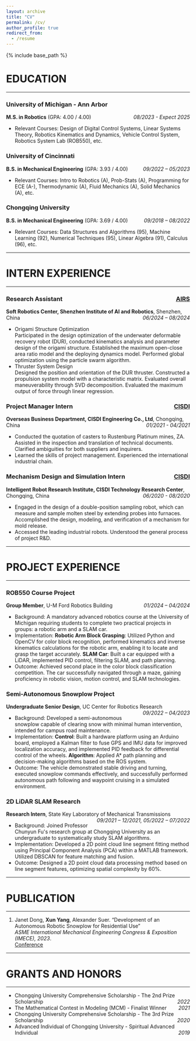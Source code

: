 ```yaml
---
layout: archive
title: "CV"
permalink: /cv/
author_profile: true
redirect_from:
  - /resume
---
```


{% include base_path %}
  
# EDUCATION
---
### University of Michigan - Ann Arbor
**M.S. in Robotics** (GPA: 4.00 / 4.00) <span style="float: right;">*08/2023 - Expect 2025*</span>
  * Relevant Courses: Design of Digital Control Systems, Linear Systems Theory, Robotics Kinematics and Dynamics, Vehicle Control System, Robotics System Lab (ROB550), etc.

### University of Cincinnati
**B.S. in Mechanical Engineering** (GPA: 3.93 / 4.00) <span style="float: right;">*09/2022 – 05/2023*</span>
  * Relevant Courses: Intro to Robotics (A), Prob-Stats (A), Programming for ECE (A-), Thermodynamic (A), Fluid Mechanics (A), Solid Mechanics (A), etc.

### Chongqing University
**B.S. in Mechanical Engineering** (GPA: 3.69 / 4.00) <span style="float: right;">*09/2018 – 08/2022*</span>
  * Relevant Courses: Data Structures and Algorithms (95), Machine Learning (92), Numerical Techniques (95), Linear Algebra (91), Calculus (96), etc.

---
# INTERN EXPERIENCE
---
### Research Assistant<span style="float: right;">[AIRS](https://airs.cuhk.edu.cn/en)</span>
**Soft Robotics Center, Shenzhen Institute of AI and Robotics**, Shenzhen, China <span style="float: right;">*06/2024 – 08/2024*</span>
  * Origami Structure Optimization\
Participated in the design optimization of the underwater deformable recovery robot (DUR), conducted kinematics analysis and parameter design of the origami structure. Established the maximum open-close area ratio model and the deploying dynamics model. Performed global optimization using the particle swarm algorithm.
  * Thruster System Design\
Designed the position and orientation of the DUR thruster. Constructed a propulsion system model with a characteristic matrix. Evaluated overall maneuverability through SVD decomposition. Evaluated the maximum output of force through linear regression.

### Project Manager Intern <span style="float: right;">[CISDI](http://www.cisdigroup.com.cn/index_2.html)</span>
**Overseas Business Department, CISDI Engineering Co., Ltd**, Chongqing, China <span style="float: right;">*01/2021 - 04/2021*</span>
  * Conducted the quotation of casters to Rustenburg Platinum mines, ZA. Assisted in the inspection and translation of technical documents. Clarified ambiguities for both suppliers and inquirers.
  * Learned the skills of project management. Experienced the international industrial chain.

### Mechanism Design and Simulation Intern <span style="float: right;">[CISDI](http://www.cisdigroup.com.cn/index_2.html)</span>
**Intelligent Robot Research Institute, CISDI Technology Research Center**, Chongqing, China <span style="float: right;">*06/2020 - 08/2020*</span>
  * Engaged in the design of a double-position sampling robot, which can measure and sample molten steel by extending probes into furnaces. Accomplished the design, modeling, and verification of a mechanism for mold release.
  * Accessed the leading industrial robots. Understood the general process of project R&D.

---
# PROJECT EXPERIENCE
---
### ROB550 Course Project
**Group Member**, U-M Ford Robotics Building <span style="float: right;">*01/2024 – 04/2024*</span>
  * Background: A mandatory advanced robotics course at the University of Michigan requiring students to complete two practical projects in groups: a robotic arm and a SLAM car.
  * Implementation: **Robotic Arm Block Grasping**: Utilized Python and OpenCV for color block recognition, performed kinematics and inverse kinematics calculations for the robotic arm, enabling it to locate and grasp the target accurately. **SLAM Car**: Built a car equipped with a LiDAR, implemented PID control, filtering SLAM, and path planning.
  * Outcome: Achieved second place in the color block classification competition. The car successfully navigated through a maze, gaining proficiency in robotic vision, motion control, and SLAM technologies.

### Semi-Autonomous Snowplow Project
**Undergraduate Senior Design**, UC Center for Robotics Research <span style="float: right;">*09/2022 – 04/2023*</span>
  * Background: Developed a semi-autonomous snowplow capable of clearing snow with minimal human intervention, intended for campus road maintenance.
  * Implementation: **Control**: Built a hardware platform using an Arduino board, employed a Kalman filter to fuse GPS and IMU data for improved localization accuracy, and implemented PID feedback for differential control of the wheels. **Algorithm**: Applied A* path planning and decision-making algorithms based on the ROS system.
  * Outcome: The vehicle demonstrated stable driving and turning, executed snowplow commands effectively, and successfully performed autonomous path following and waypoint cruising in a simulated environment.

### 2D LiDAR SLAM Research
**Research Intern**, State Key Laboratory of Mechanical Transmissions <span style="float: right;">*09/2021 – 12/2021, 05/2022 – 07/2022*</span>
  * Background: Joined Professor Chunyun Fu's research group at Chongqing University as an undergraduate to systematically study SLAM algorithms.
  * Implementation: Developed a 2D point cloud line segment fitting method using Principal Component Analysis (PCA) within a MATLAB framework. Utilized DBSCAN for feature matching and fusion.
  * Outcome: Designed a 2D point cloud data processing method based on line segment features, optimizing spatial complexity by 60%.

---
# PUBLICATION
---
1. Janet Dong, **Xun Yang**, Alexander Suer. “Development of an Autonomous Robotic Snowplow for Residential Use”<br>
*ASME International Mechanical Engineering Congress & Exposition (IMECE), 2023*.<br>
[Conference](https://asmedigitalcollection.asme.org/IMECE/proceedings-abstract/IMECE2023/87639/V006T07A077/1195872)

---
# GRANTS AND HONORS
---
* Chongqing University Comprehensive Scholarship - The 2nd Prize Scholarship <span style="float: right;">*2022*</span><br>
* The Mathematical Contest in Modeling (MCM) - Finalist Winner  <span style="float: right;">*2021*</span><br>
* Chongqing University Comprehensive Scholarship - The 3rd Prize Scholarship <span style="float: right;">*2020*</span><br>
* Advanced Individual of Chongqing University - Spiritual Advanced Individual <span style="float: right;">*2019*</span><br>


